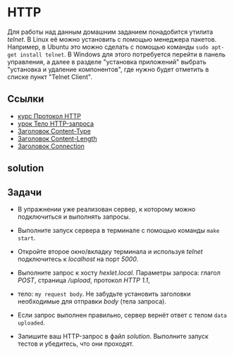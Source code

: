 # HTTP

Для работы над данным домашним заданием понадобится утилита *telnet*. В Linux её можно установить с помощью менеджера пакетов. Например, в Ubuntu это можно сделать с помощью команды `sudo apt-get install telnet`. В Windows для этого потребуется перейти в панель управления, а далее в разделе "установка приложений" выбрать "установка и удаление компонентов", где нужно будет отметить в списке пункт "Telnet Client".

## Ссылки

* [курс Протокол HTTP](https://ru.hexlet.io/courses/http_protocol)
* [урок Тело HTTP-запроса](https://ru.hexlet.io/courses/http_protocol/lessons/body/theory_unit)
* [Заголовок Content-Type](https://developer.mozilla.org/ru/docs/Web/HTTP/Headers/Content-Type)
* [Заголовок Content-Length](https://developer.mozilla.org/ru/docs/Web/HTTP/Headers/Content-Length)
* [Заголовок Connection](https://developer.mozilla.org/ru/docs/Web/HTTP/Headers/Connection)

## solution

## Задачи

* В упражнении уже реализован сервер, к которому можно подключиться и выполнять запросы. 
* Выполните запуск сервера в терминале с помощью команды `make start`.

* Откройте второе окно/вкладку терминала и используя *telnet* подключитесь к *localhost* на порт *5000*. 
* Выполните запрос к хосту *hexlet.local*. Параметры запроса: глагол *POST*, страница */upload*, протокол *HTTP 1.1*, 
* тело: `my request body`. Не забудьте установить заголовки необходимые для отправки *body* (тела запроса). 
* Если запрос выполнен правильно, сервер вернёт ответ с телом `data uploaded`.

* Запишите ваш HTTP-запрос в файл *solution*. Выполните запуск тестов и убедитесь, что они проходят.

